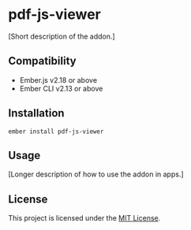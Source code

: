pdf-js-viewer
==============================================================================

[Short description of the addon.]


Compatibility
------------------------------------------------------------------------------

* Ember.js v2.18 or above
* Ember CLI v2.13 or above


Installation
------------------------------------------------------------------------------

```
ember install pdf-js-viewer
```


Usage
------------------------------------------------------------------------------

[Longer description of how to use the addon in apps.]


License
------------------------------------------------------------------------------

This project is licensed under the [MIT License](LICENSE.md).
